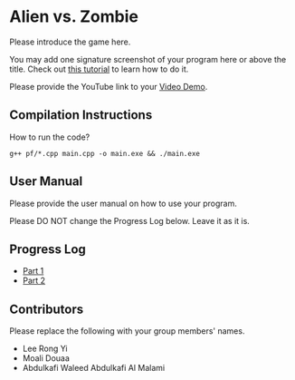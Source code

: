 # Alien vs. Zombie

Please introduce the game here.

You may add one signature screenshot of your program here or above the title. Check out [this tutorial](https://www.digitalocean.com/community/tutorials/markdown-markdown-images) to learn how to do it.

Please provide the YouTube link to your [Video Demo](https://youtube.com).

## Compilation Instructions

How to run the code?

```
g++ pf/*.cpp main.cpp -o main.exe && ./main.exe
```

## User Manual

Please provide the user manual on how to use your program.

Please DO NOT change the Progress Log below. Leave it as it is.

## Progress Log

- [Part 1](PART1.md)
- [Part 2](PART2.md)

## Contributors

Please replace the following with your group members' names.

- Lee Rong Yi
- Moali Douaa
- Abdulkafi Waleed Abdulkafi Al Malami
